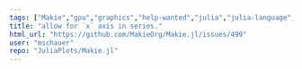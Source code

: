 ```yaml
---
tags: ["Makie","gpu","graphics","help-wanted","julia","julia-language","plotting","visualization","vizcon"]
title: "allow for `x` axis in series."
html_url: "https://github.com/MakieOrg/Makie.jl/issues/499"
user: "mschauer"
repo: "JuliaPlots/Makie.jl"
---
```



